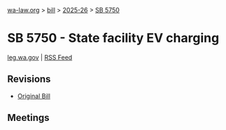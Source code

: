 [wa-law.org](/) > [bill](/bill/) > [2025-26](/bill/2025-26/) > [SB 5750](/bill/2025-26/sb/5750/)

# SB 5750 - State facility EV charging
[leg.wa.gov](https://app.leg.wa.gov/billsummary?BillNumber=5750&Year=2025&Initiative=false) | [RSS Feed](./rss.xml)

## Revisions
* [Original Bill](1/)

## Meetings